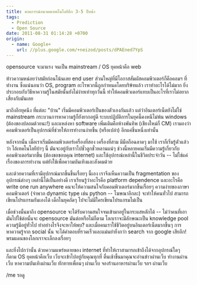 ```yaml
---
title: คาดการณ์อนาคตเทคโนโลยีอีก 3-5 ปีหน้า
tags:
  - Prediction
  - Open Source
date: 2011-08-31 01:14:28 +0700
origin:
  - name: Google+
    url: //plus.google.com/+neizod/posts/dPAEned7YpS
---
```


opensource จะมาแรง จนเป็น mainstream / OS ยุคหน้าคือ web

ท้าวความหน่อยว่าสมัยก่อนโน้นเลย end user ส่วนใหญ่ที่มีโอกาสสัมผัสคอมพิวเตอร์ก็คือคอมฯ ที่ทำงาน ซึ่งแน่นอนว่า OS, program อะไรพวกนี้ถูกกำหนดโดยบริษ้ทแล้ว เราทำอะไรได้ไม่มาก ยิ่งประกอบกับวิธีหาความรู้ในสมัยนั้นยังไม่ง่ายเท่าทุกวันนี้ ทำให้คอมพิวเตอร์แทบเป็นอะไรที่เราไม่อยากเสี่ยงกับมันเลย

มาถึงอีกยุคนึง ที่แต่ละ "บ้าน" เริ่มมีคอมพิวเตอร์เป็นของตัวเองกันแล้ว แต่ว่าอินเตอร์เน็ตยังไม่ใช่ mainstream กระบวนการหาความรู้ก็ยังยากอยู่ดี ระบบปฏิบัติการในยุคนี้คงหนีไม่พ้น windows (ต้องของปลอมด้วยนะ!) และแหล่งหา software เพิ่มเติมคือห้างพันทิพ (เชียงใหม่ก็ CM) เรามองว่าคอมพิวเตอร์เป็นอุปกรณ์ที่ช่วยให้การทำงานง่ายขึ้น (หรือเปล่า) อีกแค่ชิ้นหนึ่งเท่านั้น

หลังจากนั้น เมื่อเราเริ่มมีคอมพิวเตอร์เครื่องที่สอง เครื่องที่สาม มีมือถือฉลาดๆ มาใช้ เราก็เริ่มรู้ตัวแล้วว่า ไอ้เทคโนโลยีบ้าๆ นี้ มันจะอยู่กับเราไปชั่วลูกชั่วหลานแน่ๆ ช่วงนี้หลายคนเริ่มมีความรู้เกี่ยวกับคอมพิวเตอร์มากขึ้น (ต้องขอขอบคุณ internet) และใช้อุปกรณ์เหล่านี้ในชีวิตประจำวัน -- ไม่ใช่แค่เรื่องของการทำงาน แต่ยังใช้เพื่อความบันเทิงและสังคมด้วย

และด้วยความที่เรามีอุปกรณ์มากชิ้นขึ้นเรื่อยๆ นี้เอง เราจึงเห็นความเป็น fragmentation ของอุปกรณ์ต่างๆ เหล่านี้ได้เป็นอย่างดี เราเรียนรู้ว่าอะไรคือ platform dependence และอะไรคือ write one run anywhere คนจะให้ความสนใจกับคอมพิวเตอร์มากขึ้นเรื่อยๆ ความง่ายของภาษาคอมพิวเตอร์ (จำพวก dynamic type เช่น python -- โฆษณาอีกละ) จะทำให้คนทั่วไป สามารถ เขียนโปรแกรมกันเองได้ เด็กในยุคถัดๆ ไปจะไม่มีใครเขียนโปรแกรมไม่เป็น

เมื่อช่วงนั้นมาถึง opensource จะได้รับความสนใจจนเข้ามาอยู่ในกระแสหลักได้ -- ไม่ว่าคนที่เอามันไปใช้ต่อนั้นจะ opensource มันต่อหรือไม่ก็ตาม โลกเราจะมีลักษณะเป็น knowledge pool ความรู้มีอยู่ทั่วไป ทำอย่างไรจึงจะหาให้พบ? และเมื่อคนเราใช้ชีวิตอยู่บนอินเตอร์เน็ตมากขึ้นๆ การหาความรู้จาก social นั้น จะได้คำตอบที่รวดเร็วและแม่นยำยิ่งกว่า search จาก google เสียอีก! พรมแดนของโลกเราจะเล็กลงเรื่อยๆ

และยิ่งไปกว่านั้น ด้วยความแพร่หลายของ internet ที่ทำให้เราสามารถเข้าถึงได้จากอุปกรณ์ใดๆ ก็ตาม OS ยุคหน้าคือเว็บ เว็บจะเข้าไปอยู่กับคุณทุกที่ ตื่นเช้าขึ้นมาคุณจะอ่านข่าวผ่านเว็บ ทำงานผ่านเว็บ หาความบันเทิงผ่านเว็บ ทักทายเพื่อนๆ ผ่านเว็บ จองร้านอาหารผ่านเว็บ ฯลฯ ผ่านเว็บ

/me รอดู
